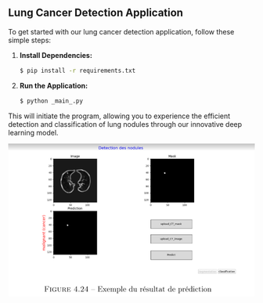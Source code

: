 ## Lung Cancer Detection Application

To get started with our lung cancer detection application, follow these simple steps:

1. **Install Dependencies:**
    ```bash
    $ pip install -r requirements.txt
    ```

2. **Run the Application:**
    ```bash
    $ python _main_.py
    ```

This will initiate the program, allowing you to experience the efficient detection and classification of lung nodules through our innovative deep learning model.

![Application Image](./example_directory/predexmpl.png)

